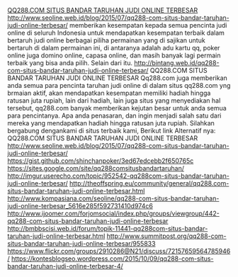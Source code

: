 [QQ288.COM SITUS BANDAR TARUHAN JUDI ONLINE
TERBESAR](http://www.seoline.web.id/blog/2015/07/qq288-com-situs-bandar-taruhan-judi-online-terbesar/)
<http://www.seoline.web.id/blog/2015/07/qq288-com-situs-bandar-taruhan-judi-online-terbesar/>
memberikan kesempatan kepada semua pencinta judi online di seluruh
Indonesia untuk mendapatkan kesempatan terbaik dalam bertaruh judi
online berbagai piliha permainan yang di sajikan untuk bertaruh di dalam
permainan ini, di antaranya adalah adu kartu qq, poker online juga
domino online, capasa online, dan masih banyak lagi permain terbaik yang
bisa anda pilih. Selain dari itu.
<http://bintang.web.id/qq288-com-situs-bandar-taruhan-judi-online-terbesar/>
QQ288.COM SITUS BANDAR TARUHAN JUDI ONLINE TERBESAR Qq288.com juga
memberikan anda semua para pencinta taruhan judi online di dalam situs
qq288.com yng brmaian aktif, akan mendapatkan kesempatan memiliki hadiah
hingga ratusan juta rupiah, lain dari hadiah, lain juga situs yang
menyediakan hal tersebut, qq288.com banyak memberikan kejutan besar
untuk anda semua para pencintanya. Apa anda penasaran, dan ingin menjadi
salah satu dari mereka yang mendapatkan hadiah hingga ratusan juta
rupiah. Silahkan bergabung dengankami di situs terbaik kami, Berikut
link Alternatif nya: QQ288.COM SITUS BANDAR TARUHAN JUDI ONLINE TERBESAR
<http://www.seoline.web.id/blog/2015/07/qq288-com-situs-bandar-taruhan-judi-online-terbesar/>
<https://gist.github.com/shinchanpoker/3ed67edcebb2f650765c>
<https://sites.google.com/site/qq288comsitusbandartaruhan/>
<http://imgur.userecho.com/topic/952542-qq288com-situs-bandar-taruhan-judi-online-terbesar/>
<http://theoffspring.eu/community/general/qq288.com-situs-bandar-taruhan-judi-online-terbesar.html>
<http://www.kompasiana.com/seoline/qq288-com-situs-bandar-taruhan-judi-online-terbesar_5616e285f592731410d974c6>
<http://www.ijoomer.com/forjomsocial/index.php/groups/viewgroup/442-qq288-com-situs-bandar-taruhan-judi-online-terbesar>
<http://bmbbscisi.web.id/forum/topik-11441-qq288com-situs-bandar-taruhan-judi-online-terbesar.html>
<http://www.summitpost.org/qq288-com-situs-bandar-taruhan-judi-online-terbesar/955833>
<https://www.flickr.com/groups/2910286@N21/discuss/72157659564785946/>
<https://kontesblogseo.wordpress.com/2015/10/09/qq288-com-situs-bandar-taruhan-judi-online-terbesar-4/>
